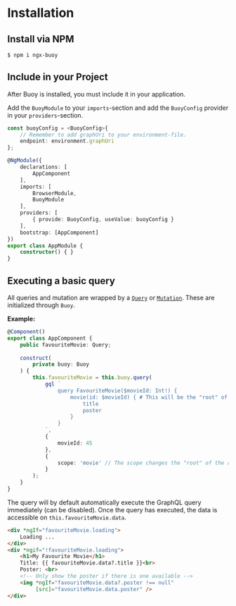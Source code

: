 # Installation

## Install via NPM

```bash
$ npm i ngx-buoy
```

## Include in your Project
After Buoy is installed, you must include it in your application.

Add the `BuoyModule` to your `imports`-section and add the `BuoyConfig` provider in your `providers`-section.

```typescript
const buoyConfig = <BuoyConfig>{
    // Remember to add graphUri to your environment-file.
    endpoint: environment.graphUri
};

@NgModule({
    declarations: [
        AppComponent
    ],
    imports: [
        BrowserModule,
        BuoyModule
    ],
    providers: [
        { provide: BuoyConfig, useValue: buoyConfig }
    ],
    bootstrap: [AppComponent]
})
export class AppModule {
    constructor() { }
}
```

## Executing a basic query

All queries and mutation are wrapped by a [`Query`](../api-reference/query.md) or [`Mutation`](../api-reference/mutation.md). These are initialized through `Buoy`.

**Example:**
```ts
@Component()
export class AppComponent {
    public favouriteMovie: Query;
    
    construct(
        private buoy: Buoy
    ) {
        this.favouriteMovie = this.buoy.query(
            gql `
                query FavouriteMovie($movieId: Int!) {
                    movie(id: $movieId) { # This will be the "root" of the response (because of the scope)
                        title
                        poster
                    }
                }
            `,
            {
                movieId: 45
            },
            {
                scope: 'movie' // The scope changes the "root" of the response
            }            
        );
    }
}
```  

The query will by default automatically execute the GraphQL query immediately (can be disabled). Once the query has executed, the data is accessible on `this.favouriteMovie.data`.

```HTML
<div *ngIf="favouriteMovie.loading">
    Loading ...
</div>
<div *ngif="!favouriteMovie.loading">
    <h1>My Favourite Movie</h1>
    Title: {{ favouriteMovie.data?.title }}<br>
    Poster: <br>
    <!-- Only show the poster if there is one available -->
    <img *ngIf="favouriteMovie.data?.poster !== null"
         [src]="favouriteMovie.data.poster" /> 
</div>
```
